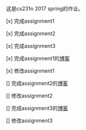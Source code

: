 这是cs231n 2017 spring的作业。

[x] 完成assignment1

[x] 完成assignment2

[x] 完成assignment3

[x] 完成assignment1的[博客](http://gregoryfh.top/2018/01/18/cs231n-spring-2017-assignment1/)

[x] 修改assignment1

[] 完成assignment2的[博客]()

[] 修改assignment2

[] 完成assignment3的[博客]()

[] 修改assignment3